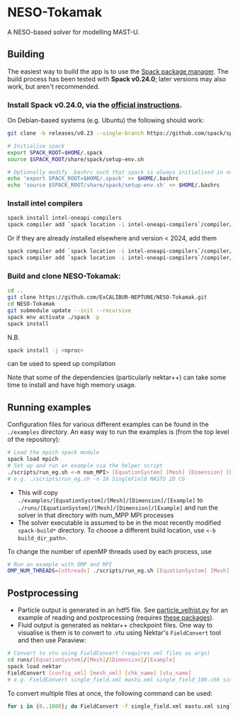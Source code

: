 # NESO-Tokamak
A NESO-based solver for modelling MAST-U.

## Building
The easiest way to build the app is to use the [Spack package manager](https://spack.readthedocs.io/en/latest/index.html).
The build process has been tested with **Spack v0.24.0**; later versions may also work, but aren't recommended.

### Install Spack v0.24.0, via the [official instructions](https://spack.readthedocs.io/en/latest/getting_started.html#installation).
On Debian-based systems (e.g. Ubuntu) the following should work:

```bash
git clone -b releases/v0.23 --single-branch https://github.com/spack/spack.git

# Initialise spack
export SPACK_ROOT=$HOME/.spack
source $SPACK_ROOT/share/spack/setup-env.sh

# Optionally modify .bashrc such that spack is always initialised in new shells
echo 'export SPACK_ROOT=$HOME/.spack' >> $HOME/.bashrc
echo 'source $SPACK_ROOT/share/spack/setup-env.sh' >> $HOME/.bashrc
```

### Install intel compilers
```bash
spack install intel-oneapi-compilers
spack compiler add `spack location -i intel-oneapi-compilers`/compiler/latest/bin
```

Or if they are already installed elsewhere and version < 2024, add them
```bash
spack compiler add `spack location -i intel-oneapi-compilers`/compiler/latest/linux/bin/intel64
spack compiler add `spack location -i intel-oneapi-compilers`/compiler/latest/linux/bin
```

### Build and clone NESO-Tokamak:
```bash
cd ..
git clone https://github.com/ExCALIBUR-NEPTUNE/NESO-Tokamak.git
cd NESO-Tokamak
git submodule update --init --recursive
spack env activate ./spack -p
spack install
```
N.B.
```bash
spack install -j <nproc>
```
can be used to speed up compilation

Note that some of the dependencies (particularly nektar++) can take some time to install and have high memory usage.

## Running examples
Configuration files for various different examples can be found in the `./examples` directory.
An easy way to run the examples is (from the top level of the repository):

```bash
# Load the mpich spack module
spack load mpich
# Set up and run an example via the helper script
./scripts/run_eg.sh <-n num_MPI> [EquationSystem] [Mesh] [Dimension] [Example]
# e.g. ./scripts/run_eg.sh -n 16 SingleField MASTU 2D CG

```

- This will copy `./examples/[EquationSystem]/[Mesh]/[Dimension]/[Example]` to `./runs/[EquationSystem]/[Mesh]/[Dimension]/[Example]` and run the solver in that directory with num_MPP MPI processes
- The solver executable is assumed to be in the most recently modified `spack-build*` directory. To choose a different build location, use `<-b build_dir_path>`.

To change the number of openMP threads used by each process, use
```bash
# Run an example with OMP and MPI
OMP_NUM_THREADS=[nthreads] ./scripts/run_eg.sh [EquationSystem] [Mesh] [Dimension] [Example]
```

## Postprocessing
- Particle output is generated in an hdf5 file. See [particle_velhist.py](./postproc/particle_velhist.py) for an example of reading and postprocessing (requires [these packages](./postproc/requirements.txt)).
- Fluid output is generated as nektar++ checkpoint files. One way to visualise is them is to convert to .vtu using Nektar's `FieldConvert` tool and then use Paraview:
```bash
# Convert to vtu using FieldConvert (requires xml files as args)
cd runs/[EquationSystem]/[Mesh]/[Dimension]/[Example]
spack load nektar
FieldConvert [config_xml] [mesh_xml] [chk_name] [vtu_name]
# e.g. FieldConvert single_field.xml mastu.xml single_field_100.chk single_field.vtu
```

To convert multiple files at once, the following command can be used:
```bash
for i in {0..1000}; do FieldConvert -f single_field.xml mastu.xml single_field_$i.chk single_field_$i.vtu; done;
```
